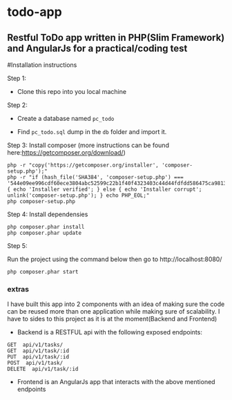 # todo-app
## Restful ToDo app  written in PHP(Slim Framework) and AngularJs for a practical/coding test

#Installation instructions

Step 1:

* Clone this repo into you local machine

Step 2:

* Create a database named `pc_todo`

* Find `pc_todo.sql` dump in the `db` folder and import it.

Step 3:
Install composer (more instructions can be found here:https://getcomposer.org/download/)
```
php -r "copy('https://getcomposer.org/installer', 'composer-setup.php');"
php -r "if (hash_file('SHA384', 'composer-setup.php') === '544e09ee996cdf60ece3804abc52599c22b1f40f4323403c44d44fdfdd586475ca9813a858088ffbc1f233e9b180f061') { echo 'Installer verified'; } else { echo 'Installer corrupt'; unlink('composer-setup.php'); } echo PHP_EOL;"
php composer-setup.php
```

Step 4:
Install dependensies
```
php composer.phar install
php composer.phar update

```

Step 5:

Run the project using the command below then go to http://localhost:8080/

```php composer.phar start```


### extras

I have built this app into 2 components with an idea of making sure the code can be reused more than one application while making sure of scalability.
I have to sides to this project as it is at the moment(Backend and Frontend)

* Backend is a RESTFUL api with the following exposed endpoints:
```
GET  api/v1/tasks/
GET  api/v1/task/:id
PUT  api/v1/task/:id
POST  api/v1/task/
DELETE  api/v1/task/:id
```
* Frontend is an AngularJs app that interacts with the above mentioned endpoints
